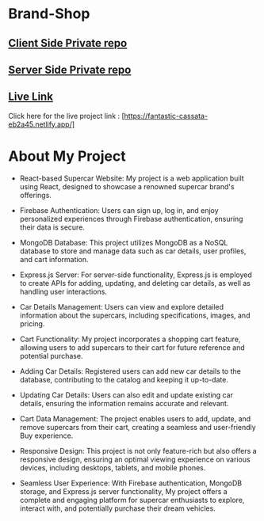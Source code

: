 # Brand-Shop


## [ Client Side Private repo](https://github.com/MD-AHAD-KHAN-PATHAN/brand-shop-client)

## [ Server Side Private repo](https://github.com/MD-AHAD-KHAN-PATHAN/brand-shop-server)



## [ Live Link ](https://fantastic-cassata-eb2a45.netlify.app/)

Click here for the live project link : [https://fantastic-cassata-eb2a45.netlify.app/]

# About My Project

- React-based Supercar Website: My project is a web application built using React, designed to showcase a renowned supercar brand's offerings.

- Firebase Authentication: Users can sign up, log in, and enjoy personalized experiences through Firebase authentication, ensuring their data is secure.

- MongoDB Database: This project utilizes MongoDB as a NoSQL database to store and manage data such as car details, user profiles, and cart information.

- Express.js Server: For server-side functionality, Express.js is employed to create APIs for adding, updating, and deleting car details, as well as handling user interactions.

- Car Details Management: Users can view and explore detailed information about the supercars, including specifications, images, and pricing.

- Cart Functionality: My project incorporates a shopping cart feature, allowing users to add supercars to their cart for future reference and potential purchase.

- Adding Car Details: Registered users can add new car details to the database, contributing to the catalog and keeping it up-to-date.

- Updating Car Details: Users can also edit and update existing car details, ensuring the information remains accurate and relevant.

- Cart Data Management: The project enables users to add, update, and remove supercars from their cart, creating a seamless and user-friendly Buy experience.

- Responsive Design: This project is not only feature-rich but also offers a responsive design, ensuring an optimal viewing experience on various devices, including desktops, tablets, and mobile phones.

- Seamless User Experience: With Firebase authentication, MongoDB storage, and Express.js server functionality, My project offers a complete and engaging platform for supercar enthusiasts to explore, interact with, and potentially purchase their dream vehicles.


